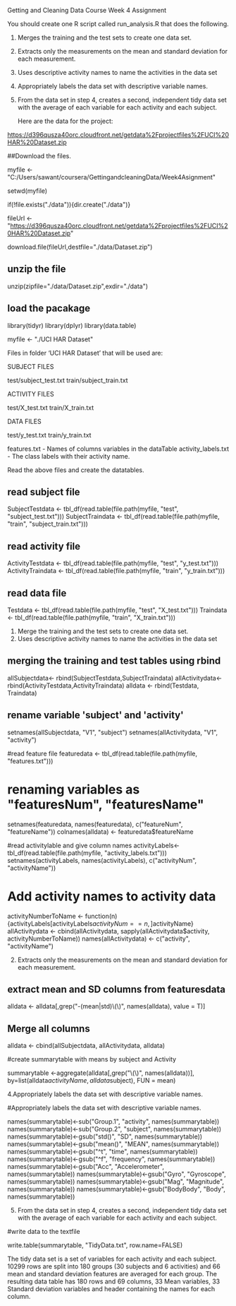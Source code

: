 Getting and Cleaning Data Course Week 4 Assignment


You should create one R script called run_analysis.R that does the following.

 1. Merges the training and the test sets to create one data set.
 2. Extracts only the measurements on the mean and standard deviation for each measurement.
 3. Uses descriptive activity names to name the activities in the data set
 4. Appropriately labels the data set with descriptive variable names.
 5. From the data set in step 4, creates a second, independent tidy data set with the average
     of each variable for each activity and each subject.
	 
	Here are the data for the project:

https://d396qusza40orc.cloudfront.net/getdata%2Fprojectfiles%2FUCI%20HAR%20Dataset.zip 

##Download the files.

myfile <- "C:/Users/sawant/coursera/GettingandcleaningData/Week4Asignment"

setwd(myfile)

if(!file.exists("./data")){dir.create("./data")}

fileUrl <- "https://d396qusza40orc.cloudfront.net/getdata%2Fprojectfiles%2FUCI%20HAR%20Dataset.zip"

download.file(fileUrl,destfile="./data/Dataset.zip")

## unzip the file

unzip(zipfile="./data/Dataset.zip",exdir="./data")

## load the pacakage
library(tidyr)
library(dplyr)
library(data.table)

myfile <- "./UCI HAR Dataset"

Files in folder ‘UCI HAR Dataset’ that will be used are:

SUBJECT FILES

test/subject_test.txt
train/subject_train.txt

ACTIVITY FILES

test/X_test.txt
train/X_train.txt

DATA FILES

test/y_test.txt
train/y_train.txt

features.txt - Names of columns variables in the dataTable
activity_labels.txt - The class labels with their activity name.

 Read the above files and create the datatables.
 
## read subject file

SubjectTestdata <- tbl_df(read.table(file.path(myfile, "test", "subject_test.txt")))
SubjectTraindata <- tbl_df(read.table(file.path(myfile, "train", "subject_train.txt")))

## read activity file
   
ActivityTestdata <- tbl_df(read.table(file.path(myfile, "test", "y_test.txt")))
ActivityTraindata <- tbl_df(read.table(file.path(myfile, "train", "y_train.txt")))
 
## read data file
  
Testdata <- tbl_df(read.table(file.path(myfile, "test", "X_test.txt")))
Traindata <- tbl_df(read.table(file.path(myfile, "train", "X_train.txt")))

1.  Merge the training and the test sets to create one data set.
 3.   Uses descriptive activity names to name the activities in the data set

## merging the training and test tables using rbind
  
allSubjectdata<- rbind(SubjectTestdata,SubjectTraindata)
allActivitydata<- rbind(ActivityTestdata,ActivityTraindata)
alldata <- rbind(Testdata, Traindata)
 
## rename variable 'subject' and 'activity'
 
setnames(allSubjectdata, "V1", "subject")
setnames(allActivitydata, "V1", "activity")

#read feature file
featuredata <- tbl_df(read.table(file.path(myfile, "features.txt")))
 
# renaming variables as "featuresNum", "featuresName"
setnames(featuredata, names(featuredata), c("featureNum", "featureName"))
colnames(alldata) <- featuredata$featureName

#read activitylable and give column names
activityLabels<- tbl_df(read.table(file.path(myfile, "activity_labels.txt")))
setnames(activityLabels, names(activityLabels), c("activityNum", "activityName"))
 
# Add activity names to activity data
activityNumberToName <- function(n) {activityLabels[activityLabels$activityNum==n,]$activityName}
allActivitydata <- cbind(allActivitydata, sapply(allActivitydata$activity, activityNumberToName))
names(allActivitydata) <- c("activity", "activityName")

2. Extracts only the measurements on the mean and standard deviation for each measurement.

## extract mean and SD columns from featuresdata
alldata <- alldata[,grep("-(mean|std)\\(\\)", names(alldata), value = T)]

## Merge all columns

alldata <- cbind(allSubjectdata, allActivitydata, alldata)

#create summarytable with means  by subject and Activity

summarytable <-aggregate(alldata[,grep("\\(\\)", names(alldata))], by=list(alldata$activityName, alldata$subject), FUN = mean)

 4.Appropriately labels the data set with descriptive variable names.

#Appropriately labels the data set with descriptive variable names.

names(summarytable)<-sub("Group.1", "activity", names(summarytable))
names(summarytable)<-sub("Group.2", "subject", names(summarytable))
names(summarytable)<-gsub("std()", "SD", names(summarytable))
names(summarytable)<-gsub("mean()", "MEAN", names(summarytable))
names(summarytable)<-gsub("^t", "time", names(summarytable))
names(summarytable)<-gsub("^f", "frequency", names(summarytable))
names(summarytable)<-gsub("Acc", "Accelerometer", names(summarytable))
names(summarytable)<-gsub("Gyro", "Gyroscope", names(summarytable))
names(summarytable)<-gsub("Mag", "Magnitude", names(summarytable))
names(summarytable)<-gsub("BodyBody", "Body", names(summarytable))

5. From the data set in step 4, creates a second, independent tidy data set with the average of each variable for each
 activity and each subject.

#write data to the textfile

write.table(summarytable, "TidyData.txt", row.name=FALSE)

The tidy data set is a set of variables for each activity and each subject.
 10299 rows are split into 180 groups (30 subjects and 6 activities) and 
 66 mean and standard deviation features are averaged for each group. 
 The resulting data table has 180 rows and 69 columns, 33 Mean variables, 33 Standard deviation variables
and header containing the names for each column.

         

